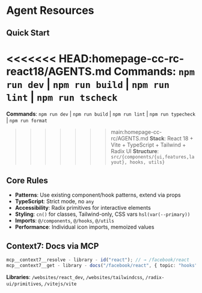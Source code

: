 # Agent Resources

## Quick Start

<<<<<<< HEAD:homepage-cc-rc-react18/AGENTS.md
**Commands**: `npm run dev` | `npm run build` | `npm run lint` | `npm run tscheck`
=======
**Commands**: `npm run dev` | `npm run build` | `npm run lint` | `npm run typecheck` | `npm run format`
>>>>>>> main:homepage-cc-rc/AGENTS.md
**Stack**: React 18 + Vite + TypeScript + Tailwind + Radix UI
**Structure**: `src/{components/{ui,features,layout}, hooks, utils}`

## Core Rules

- **Patterns**: Use existing component/hook patterns, extend via props
- **TypeScript**: Strict mode, no `any`
- **Accessibility**: Radix primitives for interactive elements
- **Styling**: `cn()` for classes, Tailwind-only, CSS vars `hsl(var(--primary))`
- **Imports**: `@/components`, `@/hooks`, `@/utils`
- **Performance**: Individual icon imports, memoized values

## Context7: Docs via MCP

```typescript
mcp__context7__resolve - library - id("react"); // → /facebook/react
mcp__context7__get - library - docs("/facebook/react", { topic: "hooks" });
```

**Libraries**: `/websites/react_dev`, `/websites/tailwindcss`, `/radix-ui/primitives`, `/vitejs/vite`

